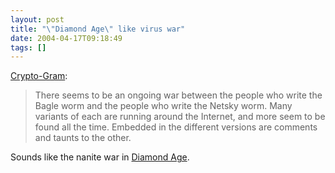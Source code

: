 ```yaml
---
layout: post
title: "\"Diamond Age\" like virus war"
date: 2004-04-17T09:18:49
tags: []
---
```


[Crypto-Gram][1]:

> There seems to be an ongoing war between the people who write the Bagle worm and the people who write the Netsky worm. Many variants of each are running around the Internet, and more seem to be found all the time. Embedded in the different versions are comments and taunts to the other.

Sounds like the nanite war in [Diamond Age][2].

   [1]: http://www.schneier.com/crypto-gram-0404.html
   [2]: http://www.amazon.com/exec/obidos/tg/detail/-/0553573314/002-6086366-3228026?v=glance
